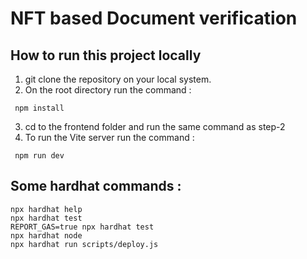 # NFT based Document verification

## How to run this project locally

1. git clone the repository on your local system.
2. On the root directory run the command :
```
 npm install
```
3. cd to the frontend folder and run the same command as step-2
4. To run the Vite server run the command :
```
 npm run dev
```

## Some hardhat commands :
```shell
npx hardhat help
npx hardhat test
REPORT_GAS=true npx hardhat test
npx hardhat node
npx hardhat run scripts/deploy.js
```
